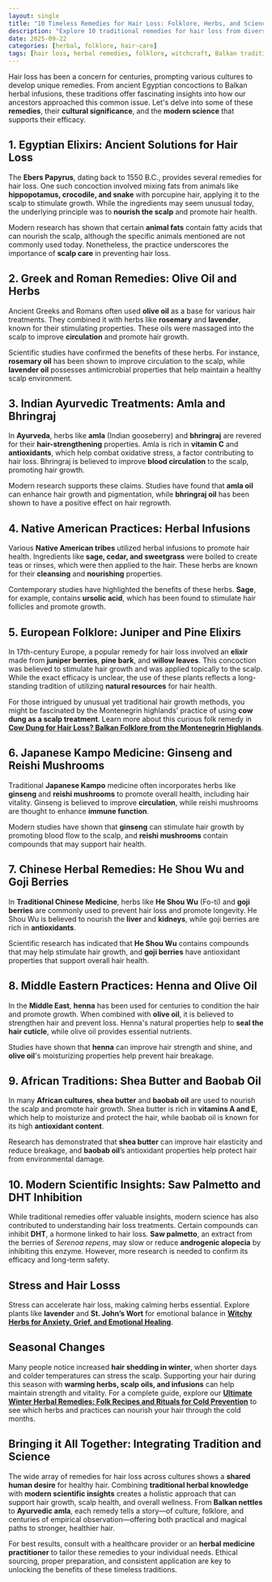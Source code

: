 ```yaml
---
layout: single
title: "10 Timeless Remedies for Hair Loss: Folklore, Herbs, and Science"
description: "Explore 10 traditional remedies for hair loss from diverse cultures, blending folklore, herbal traditions, and modern scientific insights."
date: 2025-09-22
categories: [herbal, folklore, hair-care]
tags: [hair loss, herbal remedies, folklore, witchcraft, Balkan traditions, WildWitchHerbs]
---
```


Hair loss has been a concern for centuries, prompting various cultures to develop unique remedies. From ancient Egyptian concoctions to Balkan herbal infusions, these traditions offer fascinating insights into how our ancestors approached this common issue. Let's delve into some of these **remedies**, their **cultural significance**, and the **modern science** that supports their efficacy.

## 1. Egyptian Elixirs: Ancient Solutions for Hair Loss

The **Ebers Papyrus**, dating back to 1550 B.C., provides several remedies for hair loss. One such concoction involved mixing fats from animals like **hippopotamus, crocodile, and snake** with porcupine hair, applying it to the scalp to stimulate growth. While the ingredients may seem unusual today, the underlying principle was to **nourish the scalp** and promote hair health.

Modern research has shown that certain **animal fats** contain fatty acids that can nourish the scalp, although the specific animals mentioned are not commonly used today. Nonetheless, the practice underscores the importance of **scalp care** in preventing hair loss.

## 2. Greek and Roman Remedies: Olive Oil and Herbs

Ancient Greeks and Romans often used **olive oil** as a base for various hair treatments. They combined it with herbs like **rosemary** and **lavender**, known for their stimulating properties. These oils were massaged into the scalp to improve **circulation** and promote hair growth.

Scientific studies have confirmed the benefits of these herbs. For instance, **rosemary oil** has been shown to improve circulation to the scalp, while **lavender oil** possesses antimicrobial properties that help maintain a healthy scalp environment.

## 3. Indian Ayurvedic Treatments: Amla and Bhringraj

In **Ayurveda**, herbs like **amla** (Indian gooseberry) and **bhringraj** are revered for their **hair-strengthening** properties. Amla is rich in **vitamin C** and **antioxidants**, which help combat oxidative stress, a factor contributing to hair loss. Bhringraj is believed to improve **blood circulation** to the scalp, promoting hair growth.

Modern research supports these claims. Studies have found that **amla oil** can enhance hair growth and pigmentation, while **bhringraj oil** has been shown to have a positive effect on hair regrowth.

## 4. Native American Practices: Herbal Infusions

Various **Native American tribes** utilized herbal infusions to promote hair health. Ingredients like **sage, cedar, and sweetgrass** were boiled to create teas or rinses, which were then applied to the hair. These herbs are known for their **cleansing** and **nourishing** properties.

Contemporary studies have highlighted the benefits of these herbs. **Sage**, for example, contains **ursolic acid**, which has been found to stimulate hair follicles and promote growth.

## 5. European Folklore: Juniper and Pine Elixirs

In 17th-century Europe, a popular remedy for hair loss involved an **elixir** made from **juniper berries**, **pine bark**, and **willow leaves**. This concoction was believed to stimulate hair growth and was applied topically to the scalp. While the exact efficacy is unclear, the use of these plants reflects a long-standing tradition of utilizing **natural resources** for hair health.

For those intrigued by unusual yet traditional hair growth methods, you might be fascinated by the Montenegrin highlands’ practice of using **cow dung as a scalp treatment**. Learn more about this curious folk remedy in [**Cow Dung for Hair Loss? Balkan Folklore from the Montenegrin Highlands**](/cow-dung-for-hair-loss-balkan-folklore).

## 6. Japanese Kampo Medicine: Ginseng and Reishi Mushrooms

Traditional **Japanese Kampo** medicine often incorporates herbs like **ginseng** and **reishi mushrooms** to promote overall health, including hair vitality. Ginseng is believed to improve **circulation**, while reishi mushrooms are thought to enhance **immune function**.

Modern studies have shown that **ginseng** can stimulate hair growth by promoting blood flow to the scalp, and **reishi mushrooms** contain compounds that may support hair health.

## 7. Chinese Herbal Remedies: He Shou Wu and Goji Berries

In **Traditional Chinese Medicine**, herbs like **He Shou Wu** (Fo-ti) and **goji berries** are commonly used to prevent hair loss and promote longevity. He Shou Wu is believed to nourish the **liver** and **kidneys**, while goji berries are rich in **antioxidants**.

Scientific research has indicated that **He Shou Wu** contains compounds that may help stimulate hair growth, and **goji berries** have antioxidant properties that support overall hair health.

## 8. Middle Eastern Practices: Henna and Olive Oil

In the **Middle East**, **henna** has been used for centuries to condition the hair and promote growth. When combined with **olive oil**, it is believed to strengthen hair and prevent loss. Henna's natural properties help to **seal the hair cuticle**, while olive oil provides essential nutrients.

Studies have shown that **henna** can improve hair strength and shine, and **olive oil**'s moisturizing properties help prevent hair breakage.

## 9. African Traditions: Shea Butter and Baobab Oil

In many **African cultures**, **shea butter** and **baobab oil** are used to nourish the scalp and promote hair growth. Shea butter is rich in **vitamins A and E**, which help to moisturize and protect the hair, while baobab oil is known for its high **antioxidant content**.

Research has demonstrated that **shea butter** can improve hair elasticity and reduce breakage, and **baobab oil**’s antioxidant properties help protect hair from environmental damage.

## 10. Modern Scientific Insights: Saw Palmetto and DHT Inhibition

While traditional remedies offer valuable insights, modern science has also contributed to understanding hair loss treatments. Certain compounds can inhibit **DHT**, a hormone linked to hair loss. **Saw palmetto**, an extract from the berries of *Serenoa repens*, may slow or reduce **androgenic alopecia** by inhibiting this enzyme. However, more research is needed to confirm its efficacy and long-term safety.

## Stress and Hair Losss

Stress can accelerate hair loss, making calming herbs essential. Explore plants like **lavender** and **St. John’s Wort** for emotional balance in [**Witchy Herbs for Anxiety, Grief, and Emotional Healing**](/witchy-herbs-for-anxiety-grief-and-emotional-healing).

## Seasonal Changes 

Many people notice increased **hair shedding in winter**, when shorter days and colder temperatures can stress the scalp. Supporting your hair during this season with **warming herbs, scalp oils, and infusions** can help maintain strength and vitality. For a complete guide, explore our [**Ultimate Winter Herbal Remedies: Folk Recipes and Rituals for Cold Prevention**](/herbalism/ultimate-winter-herbal-remedies) to see which herbs and practices can nourish your hair through the cold months.


## Bringing it All Together: Integrating Tradition and Science

The wide array of remedies for hair loss across cultures shows a **shared human desire** for healthy hair. Combining **traditional herbal knowledge** with **modern scientific insights** creates a holistic approach that can support hair growth, scalp health, and overall wellness. From **Balkan nettles** to **Ayurvedic amla**, each remedy tells a story—of culture, folklore, and centuries of empirical observation—offering both practical and magical paths to stronger, healthier hair.

For best results, consult with a healthcare provider or an **herbal medicine practitioner** to tailor these remedies to your individual needs. Ethical sourcing, proper preparation, and consistent application are key to unlocking the benefits of these timeless traditions.
